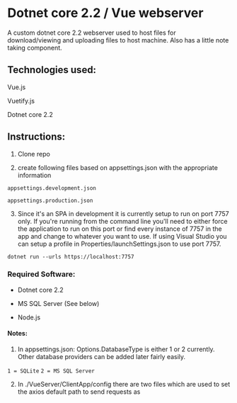 # Dotnet core 2.2 / Vue webserver

A custom dotnet core 2.2 webserver used to host files for download/viewing and uploading files to host machine. Also has a little note taking component.

## Technologies used:

Vue.js

Vuetify.js

Dotnet core 2.2

## Instructions:

1. Clone repo

2. create following files based on appsettings.json with the appropriate information

`appsettings.development.json`

`appsettings.production.json`

3. Since it's an SPA in development it is currently setup to run on port 7757 only. If you're running from the command line you'll need to either force the application to run on this port or find every instance of 7757 in the app and change to whatever you want to use. If using Visual Studio you can setup a profile in Properties/launchSettings.json to use port 7757.

`dotnet run --urls https://localhost:7757`

### Required Software:

- Dotnet core 2.2

- MS SQL Server (See below)

- Node.js

#### Notes:

1. In appsettings.json: Options.DatabaseType is either 1 or 2 currently. Other database providers can be added later fairly easily.

`1 = SQLite`
`2 = MS SQL Server`

2. In ./VueServer/ClientApp/config there are two files which are used to set the axios default path to send requests as


